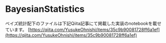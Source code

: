 # BayesianStatistics
ベイズ統計配下のファイルは下記Qiita記事にて掲載した実装のnotebookを載せています。
[https://qiita.com/YusukeOhnishi/items/35c9b90081728ff6a1ef](https://qiita.com/YusukeOhnishi/items/35c9b90081728ff6a1ef)
